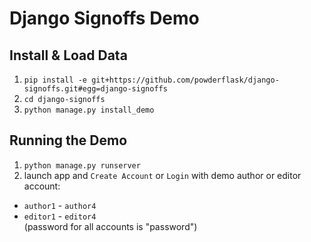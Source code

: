 # Django Signoffs Demo

## Install & Load Data

1. `pip install -e git+https://github.com/powderflask/django-signoffs.git#egg=django-signoffs`
1. `cd django-signoffs`
1. `python manage.py install_demo`

## Running the Demo

1. `python manage.py runserver`
2. launch app and `Create Account` or `Login` with demo author or editor account: 
  * `author1` - `author4`
  * `editor1` - `editor4` \
    (password for all accounts is "password")

